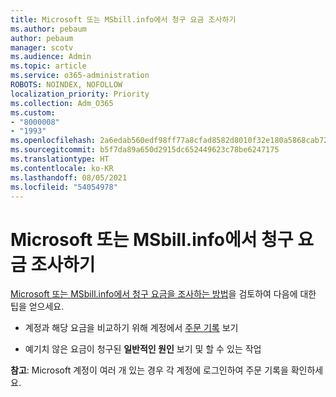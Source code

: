 ```yaml
---
title: Microsoft 또는 MSbill.info에서 청구 요금 조사하기
ms.author: pebaum
author: pebaum
manager: scotv
ms.audience: Admin
ms.topic: article
ms.service: o365-administration
ROBOTS: NOINDEX, NOFOLLOW
localization_priority: Priority
ms.collection: Adm_O365
ms.custom:
- "8000008"
- "1993"
ms.openlocfilehash: 2a6edab560edf98ff77a8cfad8582d8010f32e180a5868cab720aae6751f0c14
ms.sourcegitcommit: b5f7da89a650d2915dc652449623c78be6247175
ms.translationtype: HT
ms.contentlocale: ko-KR
ms.lasthandoff: 08/05/2021
ms.locfileid: "54054978"
---
```

# <a name="investigate-a-billing-charge-from-microsoft-or-msbill-dot-info"></a>Microsoft 또는 MSbill.info에서 청구 요금 조사하기

[Microsoft 또는 MSbill.info에서 청구 요금을 조사하는 방법](https://support.microsoft.com/help/10623/microsoft-account-investigate-billing-charge)을 검토하여 다음에 대한 팁을 얻으세요. 

- 계정과 해당 요금을 비교하기 위해 계정에서 [주문 기록](https://account.microsoft.com/billing/orders/) 보기

- 예기치 않은 요금이 청구된 **일반적인 원인** 보기 및 할 수 있는 작업

**참고**: Microsoft 계정이 여러 개 있는 경우 각 계정에 로그인하여 주문 기록을 확인하세요.

